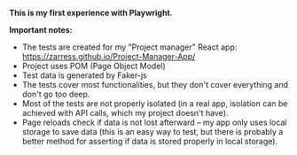 **This is my first experience with Playwright.**

**Important notes:**
- The tests are created for my "Project manager" React app: https://zarress.github.io/Project-Manager-App/
- Project uses POM (Page Object Model)
- Test data is generated by Faker-js
- The tests cover most functionalities, but they don't cover everything and don't go too deep.
- Most of the tests are not properly isolated (in a real app, isolation can be achieved with API calls, which my project doesn't have).
- Page reloads check if data is not lost afterward – my app only uses local storage to save data (this is an easy way to test, but there is probably a better method for asserting if data is stored properly in local storage).
